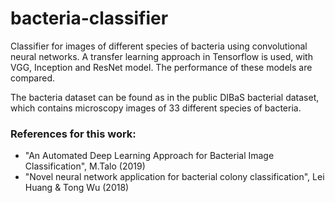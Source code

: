 # bacteria-classifier
Classifier for images of different species of bacteria using convolutional neural networks.
A transfer learning approach in Tensorflow is used, with VGG, Inception and ResNet model. The performance of these models are compared.

The bacteria dataset can be found as in the public DIBaS bacterial dataset, which contains microscopy images of 33 different species of bacteria.

 ### References for this work: 
  - "An Automated Deep Learning Approach for Bacterial Image Classification", M.Talo (2019)
   - "Novel neural network application for bacterial colony classification", Lei Huang & Tong Wu (2018)
